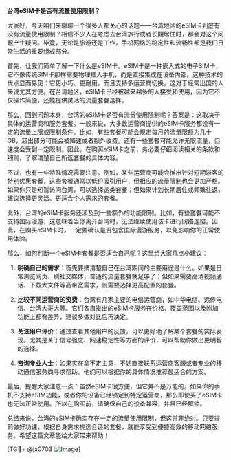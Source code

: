 **台湾eSIM卡是否有流量使用限制？**

大家好，今天咱们来聊聊一个很多人都关心的话题——台湾地区的eSIM卡到底有没有流量使用限制？相信不少人在考虑去台湾旅行或者长期居住时，都会对这个问题产生疑问。毕竟，无论是旅游还是工作，手机网络的稳定性和流畅性都是我们日常生活的重要组成部分。

首先，让我们简单了解一下什么是eSIM卡。eSIM卡是一种嵌入式的电子SIM卡，它不像传统SIM卡那样需要物理插入手机，而是直接集成在设备内部。这种技术的优点显而易见：它更小巧、更耐用，而且支持多运营商切换，这对于经常出国的人来说尤其方便。在台湾地区，eSIM卡已经被越来越多的人接受和使用，因为它不仅操作简便，还能提供灵活的流量套餐选择。

那么，回到问题本身，台湾的eSIM卡是否有流量使用限制呢？答案是：这取决于具体的运营商和服务套餐。一般来说，大多数运营商提供的eSIM卡服务都设有一定的流量上限或限制条件。比如，有些套餐可能会规定每月的流量限额为几十GB，超出部分可能会被降速或者额外收费。还有一些套餐可能允许无限流量，但速度会受到一定限制。因此，在购买eSIM卡之前，务必要仔细阅读相关的条款和细则，了解清楚自己所选套餐的具体内容。

不过，也有一些特殊情况需要注意。例如，某些运营商可能会推出针对短期游客的特别优惠套餐，这些套餐通常以低价吸引用户，但相应的流量限制也会更加严格。如果你只是短暂访问台湾，可以选择这类套餐；但如果计划长期居住或频繁往返，建议选择更灵活、更适合个人需求的套餐。

此外，台湾的eSIM卡服务还涉及到一些额外的功能限制。比如，有些套餐可能不支持国际漫游，这意味着当你离开台湾时，无法继续使用该卡进行网络连接。因此，在购买eSIM卡时，一定要确认是否包含国际漫游服务，以免影响你的正常使用体验。

那么，如何判断一个eSIM卡套餐是否适合自己呢？这里给大家几点小建议：

1. **明确自己的需求**：首先要搞清楚自己在台湾期间的主要用途是什么。如果是日常浏览网页、刷社交媒体，普通的流量套餐就足够了；但如果需要高清视频通话、下载大文件等高带宽需求，则需要选择更高配置的套餐。

2. **比较不同运营商的资费**：台湾有几家主要的电信运营商，如中华电信、远传电信、台湾大哥大等。它们各自推出的eSIM卡服务在价格、覆盖范围以及附加功能上都有差异，建议多做对比后再决定。

3. **关注用户评价**：通过查看其他用户的反馈，可以更好地了解某个套餐的实际表现。尤其是关于信号强度、网速稳定性等方面的评价，可以帮助你做出更明智的选择。

4. **咨询专业人士**：如果实在拿不定主意，不妨直接联系运营商客服或者专业的移动通信服务商寻求帮助。他们可以根据你的具体情况推荐最适合的方案。

最后，提醒大家注意一点：虽然eSIM卡很方便，但它并不是万能的。如果你的手机不支持eSIM功能，或者你的设备已经锁定到特定运营商，那么即使买了eSIM卡也无法正常使用。所以在购买前，请确保自己的设备兼容，并且已经解锁。

总结来说，台湾的eSIM卡确实存在一定的流量使用限制，但这并非绝对。只要提前做好功课，根据自身需求挑选合适的套餐，就能享受到便捷高效的移动网络服务。希望这篇文章能给大家带来帮助！

[TG💪+ @jx0703 ![Image](https://github.com/user-attachments/assets/dbca1d08-cadb-493c-b0ec-ad6f7a83f270)]